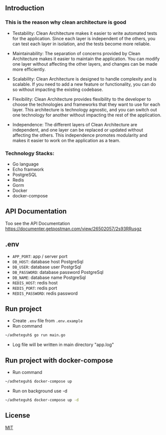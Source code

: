 ## Introduction

### This is the reason why clean architecture is good
- Testability: Clean Architecture makes it easier to write automated tests for the application. Since each layer is independent of the others, you can test each layer in isolation, and the tests become more reliable.

- Maintainability: The separation of concerns provided by Clean Architecture makes it easier to maintain the application. You can modify one layer without affecting the other layers, and changes can be made more efficiently.

- Scalability: Clean Architecture is designed to handle complexity and is scalable. If you need to add a new feature or functionality, you can do so without impacting the existing codebase.

- Flexibility: Clean Architecture provides flexibility to the developer to choose the technologies and frameworks that they want to use for each layer. This architecture is technology agnostic, and you can switch out one technology for another without impacting the rest of the application.

- Independence: The different layers of Clean Architecture are independent, and one layer can be replaced or updated without affecting the others. This independence promotes modularity and makes it easier to work on the application as a team.

### Technology Stacks:
 - Go language
 - Echo framwork
 - PostgreSQL
 - Redis
 - Gorm
 - Docker
 - docker-compose

## API Documentation
Too see the API Documentation 
https://documenter.getpostman.com/view/26502057/2s93RRusgz

## .env
- `APP_PORT`: app / server port
- `DB_HOST`: database host PostgreSql
- `DB_USER`: database user PostgrSql
- `DB_PASSWORD`: database password PostgreSql
- `DB_NAME`: database name PostgreSql
- `REDIS_HOST`: redis host
- `REDIS_PORT`: redis port
- `REDIS_PASSWORD`: redis password

## Run project 
- Create `.env` file from `.env.example` 
- Run command
```bash
~/adheteguh$ go run main.go
```
- Log file will be written in main directory "app.log"

## Run project with docker-compose

- Run command
```bash
~/adheteguh$ docker-compose up 
```
- Run on background use -d
```bash
~/adheteguh$ docker-compose up -d
```

## License
[MIT](https://choosealicense.com/licenses/mit/)